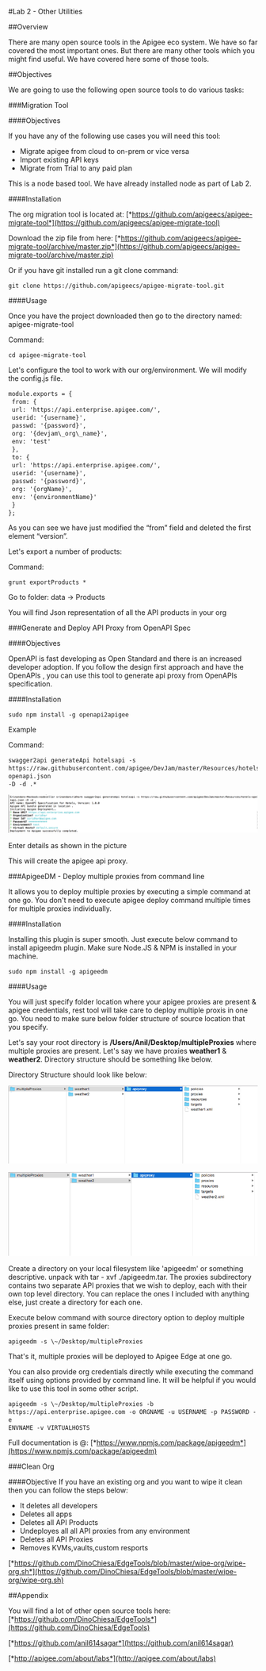 #Lab 2 - Other Utilities

##Overview

There are many open source tools in the Apigee eco system. We have so far covered the most important ones. But there are many other tools which you might find useful. We have covered here some of those tools.

##Objectives

We are going to use the following open source tools to do various tasks:

###Migration Tool

####Objectives

If you have any of the following use cases you will need this tool:

*   Migrate apigee from cloud to on-prem or vice versa
*   Import existing API keys
*   Migrate from Trial to any paid plan 

This is a node based tool. We have already installed node as part of Lab 2. 

####Installation

The org migration tool is located at:
[*https://github.com/apigeecs/apigee-migrate-tool*](https://github.com/apigeecs/apigee-migrate-tool)

Download the zip file from here:
[*https://github.com/apigeecs/apigee-migrate-tool/archive/master.zip*](https://github.com/apigeecs/apigee-migrate-tool/archive/master.zip)

Or if you have git installed run a git clone command:
```
git clone https://github.com/apigeecs/apigee-migrate-tool.git
```

####Usage

Once you have the project downloaded then go to the directory named: apigee-migrate-tool


Command: 
```
cd apigee-migrate-tool
```

Let's configure the tool to work with our org/environment. We will modify the config.js file.

```
module.exports = {
 from: {
 url: 'https://api.enterprise.apigee.com/',
 userid: '{username}',
 passwd: '{password}',
 org: '{devjam\_org\_name}',
 env: 'test'
 },
 to: {
 url: 'https://api.enterprise.apigee.com/',
 userid: '{username}',
 passwd: '{password}',
 org: '{orgName}',
 env: '{environmentName}'
 }
};
```

As you can see we have just modified the “from” field and deleted the first element “version”.


Let's export a number of products:


Command: 
```
grunt exportProducts *
```

Go to folder: data -> Products


You will find Json representation of all the API products in your org


###Generate and Deploy API Proxy from OpenAPI Spec


####Objectives

OpenAPI is fast developing as Open Standard and there is an increased developer adoption. If you follow the design first approach and have the OpenAPIs , you can use this tool to generate api proxy from OpenAPIs specification.

####Installation
```
sudo npm install -g openapi2apigee
```

Example

Command:
```
swagger2api generateApi hotelsapi -s
https://raw.githubusercontent.com/apigee/DevJam/master/Resources/hotels-openapi.json
-D -d .*
```

![](.//media/image08.png)

Enter details as shown in the picture

This will create the apigee api proxy.


###ApigeeDM - Deploy multiple proxies from command line


It allows you to deploy multiple proxies by executing a simple command at one go. You don't need to execute apigee deploy command multiple times for multiple proxies individually.

####Installation


Installing this plugin is super smooth. Just execute below command to install apigeedm plugin. Make sure Node.JS & NPM is installed in your machine.
```
sudo npm install -g apigeedm
```

####Usage

You will just specify folder location where your apigee proxies are present & apigee credentials, rest tool will take care to deploy multiple proxis in one go. You need to make sure below folder structure of source location that you specify.

Let's say your root directory is **/Users/Anil/Desktop/multipleProxies** where multiple proxies are present. Let's say we have proxies **weather1** & **weather2**. Directory structure should be something like below.

Directory Structure should look like below:


![](.//media/image09.png)

![](.//media/image04.png)

Create a directory on your local filesystem like 'apigeedm' or something descriptive. unpack with tar - xvf ./apigeedm.tar. The proxies subdirectory contains two separate API proxies that we wish to deploy, each with their own top level directory. You can replace the ones I included with anything else, just create a directory for each one.


Execute below command with source directory option to deploy multiple
proxies present in same folder:

```
apigeedm -s \~/Desktop/multipleProxies
```

That's it, multiple proxies will be deployed to Apigee Edge at one go.

You can also provide org credentials directly while executing the
command itself using options provided by command line. It will be
helpful if you would like to use this tool in some other script.

```
apigeedm -s \~/Desktop/multipleProxies -b
https://api.enterprise.apigee.com -o ORGNAME -u USERNAME -p PASSWORD -e
ENVNAME -v VIRTUALHOSTS
```
Full documentation is @:
[*https://www.npmjs.com/package/apigeedm*](https://www.npmjs.com/package/apigeedm)


###Clean Org

####Objective
If you have an existing org and you want to wipe it clean then you can follow the steps below:

* It deletes all developers
* Deletes all apps
* Deletes all API Products
* Undeployes all all API proxies from any environment
* Deletes all API Proxies
* Removes KVMs,vaults,custom resports

[*https://github.com/DinoChiesa/EdgeTools/blob/master/wipe-org/wipe-org.sh*](https://github.com/DinoChiesa/EdgeTools/blob/master/wipe-org/wipe-org.sh)


##Appendix

You will find a lot of other open source tools here:
[*https://github.com/DinoChiesa/EdgeTools*](https://github.com/DinoChiesa/EdgeTools)

[*https://github.com/anil614sagar*](https://github.com/anil614sagar)

[*http://apigee.com/about/labs*](http://apigee.com/about/labs)

